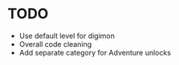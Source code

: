 # TODO
- Use default level for digimon
- Overall code cleaning
- Add separate category for Adventure unlocks